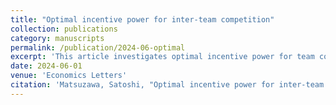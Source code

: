 ```yaml
---
title: "Optimal incentive power for inter-team competition"
collection: publications
category: manuscripts
permalink: /publication/2024-06-optimal
excerpt: 'This article investigates optimal incentive power for team competition. We show that the optimal incentive power, represented by the elasticity of a sharing rule, is proportional to the firm’s output elasticity with respect to teams’ output and team size.'
date: 2024-06-01
venue: 'Economics Letters'
citation: 'Matsuzawa, Satoshi, "Optimal incentive power for inter-team competition," Economics Letters, Volume 239, June 2024, https://doi.org/10.1016/j.econlet.2024.111733.'
---
```

